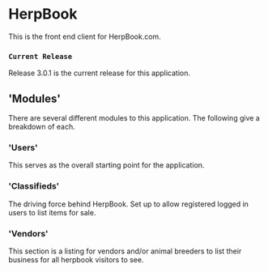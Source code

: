 # HerpBook
This is the front end client for HerpBook.com.

### `Current Release`

Release 3.0.1 is the current release for this application.


## 'Modules'

There are several different modules to this application. The following give a breakdown of each.


### 'Users'

This serves as the overall starting point for the application.


### 'Classifieds'

The driving force behind HerpBook. Set up to allow registered logged in users to list items for sale.

### 'Vendors'

This section is a listing for vendors and/or animal breeders to list their business for all herpbook visitors to see.
